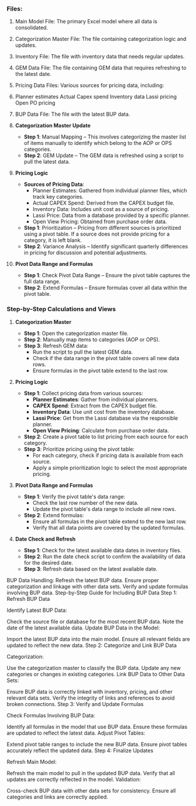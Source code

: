 ### Files:
1. Main Model File: The primary Excel model where all data is consolidated.
2. Categorization Master File: The file containing categorization logic and updates.
3. Inventory File: The file with inventory data that needs regular updates.
4. GEM Data File: The file containing GEM data that requires refreshing to the latest date.
5. Pricing Data Files: Various sources for pricing data, including:
6. Planner estimates
   Actual Capex spend
   Inventory data
   Lassi pricing
   Open PO pricing
7. BUP Data File: The file with the latest BUP data.

1. **Categorization Master Update**
   - **Step 1**: Manual Mapping – This involves categorizing the master list of items manually to identify which belong to the AOP or OPS categories.
   - **Step 2**: GEM Update – The GEM data is refreshed using a script to pull the latest data.

2. **Pricing Logic**
   - **Sources of Pricing Data**:
     - Planner Estimates: Gathered from individual planner files, which track key categories.
     - Actual CAPEX Spend: Derived from the CAPEX budget file.
     - Inventory Data: Includes unit cost as a source of pricing.
     - Lassi Price: Data from a database provided by a specific planner.
     - Open View Pricing: Obtained from purchase order data.
   - **Step 1**: Prioritization – Pricing from different sources is prioritized using a pivot table. If a source does not provide pricing for a category, it is left blank.
   - **Step 2**: Variance Analysis – Identify significant quarterly differences in pricing for discussion and potential adjustments.

3. **Pivot Data Range and Formulas**
   - **Step 1**: Check Pivot Data Range – Ensure the pivot table captures the full data range.
   - **Step 2**: Extend Formulas – Ensure formulas cover all data within the pivot table.

### Step-by-Step Calculations and Views

1. **Categorization Master**
   - **Step 1**: Open the categorization master file.
   - **Step 2**: Manually map items to categories (AOP or OPS).
   - **Step 3**: Refresh GEM data:
     - Run the script to pull the latest GEM data.
     - Check if the data range in the pivot table covers all new data rows.
     - Ensure formulas in the pivot table extend to the last row.

2. **Pricing Logic**
   - **Step 1**: Collect pricing data from various sources:
     - **Planner Estimates**: Gather from individual planners.
     - **CAPEX Spend**: Extract from the CAPEX budget file.
     - **Inventory Data**: Use unit cost from the inventory database.
     - **Lassi Price**: Get from the Lassi database via the responsible planner.
     - **Open View Pricing**: Calculate from purchase order data.
   - **Step 2**: Create a pivot table to list pricing from each source for each category.
   - **Step 3**: Prioritize pricing using the pivot table:
     - For each category, check if pricing data is available from each source.
     - Apply a simple prioritization logic to select the most appropriate pricing.

3. **Pivot Data Range and Formulas**
   - **Step 1**: Verify the pivot table's data range:
     - Check the last row number of the new data.
     - Update the pivot table's data range to include all new rows.
   - **Step 2**: Extend formulas:
     - Ensure all formulas in the pivot table extend to the new last row.
     - Verify that all data points are covered by the updated formulas.

4. **Date Check and Refresh**
   - **Step 1**: Check for the latest available data dates in inventory files.
   - **Step 2**: Run the date check script to confirm the availability of data for the desired date.
   - **Step 3**: Refresh data based on the latest available date.

BUP Data Handling:
Refresh the latest BUP data.
Ensure proper categorization and linkage with other data sets.
Verify and update formulas involving BUP data.
Step-by-Step Guide for Including BUP Data
Step 1: Refresh BUP Data

Identify Latest BUP Data:

Check the source file or database for the most recent BUP data.
Note the date of the latest available data.
Update BUP Data in the Model:

Import the latest BUP data into the main model.
Ensure all relevant fields are updated to reflect the new data.
Step 2: Categorize and Link BUP Data

Categorization:

Use the categorization master to classify the BUP data.
Update any new categories or changes in existing categories.
Link BUP Data to Other Data Sets:

Ensure BUP data is correctly linked with inventory, pricing, and other relevant data sets.
Verify the integrity of links and references to avoid broken connections.
Step 3: Verify and Update Formulas

Check Formulas Involving BUP Data:

Identify all formulas in the model that use BUP data.
Ensure these formulas are updated to reflect the latest data.
Adjust Pivot Tables:

Extend pivot table ranges to include the new BUP data.
Ensure pivot tables accurately reflect the updated data.
Step 4: Finalize Updates

Refresh Main Model:

Refresh the main model to pull in the updated BUP data.
Verify that all updates are correctly reflected in the model.
Validation:

Cross-check BUP data with other data sets for consistency.
Ensure all categories and links are correctly applied.